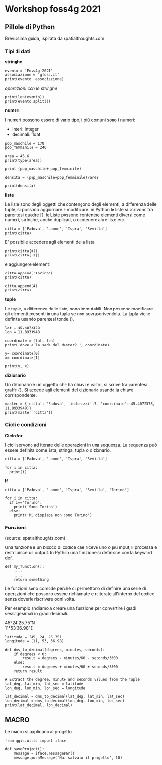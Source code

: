 # Workshop foss4g 2021



## Pillole di Python
Brevissima guida, ispirata da spatialthoughts.com

### Tipi di dati

**stringhe**

```
evento = 'Foss4g 2021'
associazione = 'gfoss.it'
print(evento, associazione)
```

*operazioni con le stringhe*  

```
print(len(evento))
print(evento.split())
```

**numeri**

I numeri possono essere di vario tipo, i più comuni sono i numeri:  
* interi: integer  
* decimali: float

```
pop_maschile = 170
pop_femminile = 240

area = 45.6
print(type(area))

print (pop_maschile+ pop_femminile)

densita = (pop_maschile+pop_femminile)/area

print(densita)
```

**liste**  

Le liste sono degli oggetti che contengono degli elementi, a differenza delle tuple, si possono aggiornare e modificare. in Python le liste si scrivono tra parentesi quadre []. le Liste possono contenere elementi diversi come numeri, stringhe, anche duplicati, o contenere altre liste etc.  


```
citta = ['Padova', 'Lamon', 'Ispra', 'Sevilla']
print(citta)
```
E' possibile accedere agli elementi della lista  
```
print(citta[0])
print(citta[-1])
```

e aggiungere elementi  

```
citta.append('Torino')
print(citta)

citta.append(4)
print(citta)
```


**tuple**

Le tuple, a differenza delle liste, sono immutabili. Non possono modificare gli elementi presenti in una tupla se non sovrascrivendola. La tupla viene definita usando parentesi tonde ().  

```
lat = 45.4072378
lon = 11.8933948

coordinate = (lat, lon)
print('dove è la sede del Master? ', coordinate)

y= coordinate[0]
x= coordinate[1]

print(y, x)
```

**dizionario**

Un dizionario è un oggetto che ha chiavi e valori, si scrive tra parentesi graffe {}. Si accede agli elementi del dizionario usando la chiave corrispondente.

```
master = {'citta': 'Padova', 'indirizzi':7, 'coordinate':(45.4072378, 11.8933948)}
print(master['citta'])
```


### Cicli e condizioni

**Ciclo for**  

I cicli servono ad iterare delle operazioni in una sequenza. La sequenza può essere definita come lista, stringa, tupla o dizionario.  
```
citta = ['Padova', 'Lamon', 'Ispra', 'Sevilla']

for i in citta:
  print(i)
```

**If**

```
citta = ['Padova', 'Lamon', 'Ispra', 'Sevilla', 'Torino']

for i in citta:
  if i=='Torino':
    print('Sono Torino')
  else:
    print('Mi dispiace non sono Torino')
```


### Funzioni  
(source: spatialthoughts.com)

Una funzione è un blocco di codice che riceve uno o più input, li processa e restrituisce un output. In Python una funzione si definisce con la keyword def.  
```
def my_function():
    ....
    ....
    return something
```

Le funzioni sono comode perchè ci permettono di definire una serie di operazioni che possono essere richiamate e reiterate all'interno del codice senza doverle riscrivere ogni volta.  

Per esempio andiamo a creare una funzione per convertire i gradi sessagesimali in gradi decimali.  

 45°24'25.75"N  
 11°53'36.98"E  
 
```
latitude = (45, 24, 25.75)
longitude = (11, 53, 36.98)

def dms_to_decimal(degrees, minutes, seconds):
    if degrees < 0:
        result = degrees - minutes/60 - seconds/3600
    else:
        result = degrees + minutes/60 + seconds/3600
    return result

# Extract the degree, minute and seconds values from the tuple
lat_deg, lat_min, lat_sec = latitude
lon_deg, lon_min, lon_sec = longitude

lat_decimal = dms_to_decimal(lat_deg, lat_min, lat_sec)
lon_decimal = dms_to_decimal(lon_deg, lon_min, lon_sec)
print(lat_decimal, lon_decimal)
```


## MACRO
Le macro si applicano al progetto

```
from qgis.utils import iface

def saveProject():
    message = iface.messageBar()
    message.pushMessage('Hai salvato il progetto', 10)

```

